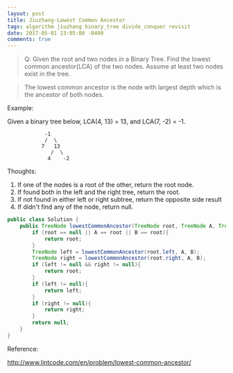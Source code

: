 ```yaml
---
layout: post
title: Jiuzhang-Lowest Common Ancestor
tags: algorithm jiuzhang binary_tree divide_conquer revisit
date: 2017-05-01 23:05:00 -0400
comments: true
---
```


>Q: Given the root and two nodes *in* a Binary Tree. Find the lowest common ancestor(LCA) of the two nodes. Assume at least two nodes exist in the tree. 

>The lowest common ancestor is the node with largest depth which is the ancestor of both nodes.

Example:

Given a binary tree below, LCA(4, 13) = 13, and LCA(7, -2) = -1.
```
            -1
            /  \
           7   13
              /  \
             4    -2
```
Thoughts:

1. If one of the nodes is a root of the other, return the root node.
2. If found both in the left and the right tree, return the root.
3. If not found in either left or right subtree, return the opposite side result
4. If didn't find any of the node, return null.

```java
public class Solution {
    public TreeNode lowestCommonAncestor(TreeNode root, TreeNode A, TreeNode B) {
        if (root == null || A == root || B == root){
            return root;
        }
        TreeNode left = lowestCommonAncestor(root.left, A, B);
        TreeNode right = lowestCommonAncestor(root.right, A, B);
        if (left != null && right != null){
            return root;
        }
        if (left != null){
            return left;
        }
        if (right != null){
            return right;
        }
        return null;
    }
}    
```

Reference:

http://www.lintcode.com/en/problem/lowest-common-ancestor/